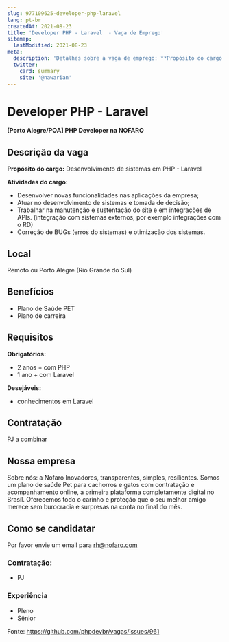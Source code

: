 ```yaml
---
slug: 977109625-developer-php-laravel
lang: pt-br
createdAt: 2021-08-23
title: 'Developer PHP - Laravel  - Vaga de Emprego'
sitemap:
  lastModified: 2021-08-23
meta:
  description: 'Detalhes sobre a vaga de emprego: **Propósito do cargo:** Desenvolvimento de sistemas em PHP - Laravel **Atividades do cargo:** - Desenvolver novas funcionalidades nas aplicações da empresa; - Atuar no desenvolvimento de sistemas e tomada de decisão; - Trabalhar na manutenção e sustentação do site e em integrações de APIs. (integração com sistemas externos, por exemplo integrações com o RD) - Correção de BUGs (erros do sistemas) e otimização dos sistemas.'
  twitter:
    card: summary
    site: '@nawarian'
---
```


# Developer PHP - Laravel 


**[Porto Alegre/POA] PHP Developer na NOFARO**

## Descrição da vaga

**Propósito do cargo:** Desenvolvimento de sistemas em PHP - Laravel

**Atividades do cargo:** 
- Desenvolver novas funcionalidades nas aplicações da empresa;
- Atuar no desenvolvimento de sistemas e tomada de decisão;
- Trabalhar na manutenção e sustentação do site e em integrações de APIs. (integração com sistemas externos, por exemplo integrações com o RD)
- Correção de BUGs (erros do sistemas) e otimização dos sistemas. 

## Local

Remoto ou Porto Alegre (Rio Grande do Sul)

## Benefícios
- Plano de Saúde PET
- Plano de carreira

## Requisitos

**Obrigatórios:**
- 2 anos + com PHP
- 1 ano + com Laravel 

**Desejáveis:**
- conhecimentos em Laravel

## Contratação

PJ a combinar

## Nossa empresa

Sobre nós: a Nofaro
Inovadores, transparentes, simples, resilientes.
Somos um plano de saúde Pet para cachorros e gatos com contratação e acompanhamento online, a primeira plataforma completamente digital no Brasil. Oferecemos todo o carinho e proteção que o seu melhor amigo merece sem burocracia e surpresas na conta no final do mês.

## Como se candidatar

Por favor envie um email para rh@nofaro.com

### Contratação:
- PJ

### Experiência
- Pleno
- Sênior

Fonte: https://github.com/phpdevbr/vagas/issues/961